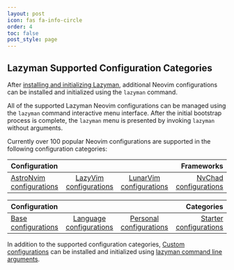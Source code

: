 ```yaml
---
layout: post
icon: fas fa-info-circle
order: 4
toc: false
post_style: page
---
```


## Lazyman Supported Configuration Categories

After [installing and initializing Lazyman](https://lazyman.dev/install),
additional Neovim configurations can be installed and initialized using
the `lazyman` command.

All of the supported Lazyman Neovim configurations can be managed using
the `lazyman` command interactive menu interface. After the initial
bootstrap process is complete, the `lazyman` menu is presented by
invoking `lazyman` without arguments.

Currently over 100 popular Neovim configurations are supported in the
following configuration categories:

| Configuration |        |        | Frameworks |
| :------------ | :----: | :----: | ---------: |
| [AstroNvim configurations](https://astronvim.lazyman.dev) | [LazyVim configurations](https://lazyvim.lazyman.dev) | [LunarVim configurations](https://lunarvim.lazyman.dev) | [NvChad configurations](https://nvchad.lazyman.dev) |

| Configuration |        |        | Categories |
| :------------ | :----: | :----: | ---------: |
| [Base configurations](https://lazyman.dev/configurations#base-configurations) | [Language configurations](https://lazyman.dev/configurations#language-configurations) | [Personal configurations](https://lazyman.dev/configurations#personal-configurations) | [Starter configurations](https://lazyman.dev/configurations#starter-configurations) |

In addition to the supported configuration categories,
[Custom configurations](https://lazyman.dev/configurations#custom-configurations)
can be installed and initialized using
[lazyman command line arguments](https://lazyman.dev/usage).


